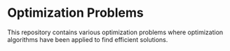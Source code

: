 # Optimization Problems
 This repository contains various optimization problems where optimization algorithms have been applied to find efficient solutions.
